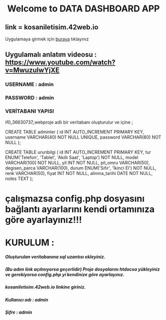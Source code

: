 <h1 align="center">Welcome to DATA DASHBOARD APP</h1>

## link = kosaniletisim.42web.io <br/>
Uygulamaya girmek için [buraya](kosaniletisim.42web.io) tıklayınız
## Uygulamalı anlatım videosu : https://www.youtube.com/watch?v=MwuzulwYjXE


<h3 align="left">USERNAME : admin</h3>
<h3 align="left">PASSWORD : admin</h3>



<h3 align="left"> VERİTABANI YAPISI </h3>
if0_36630737_webproje adlı bir veritabanı oluşturulur ve içine ;

CREATE TABLE adminler (
    id INT AUTO_INCREMENT PRIMARY KEY,
    username VARCHAR(40) NOT NULL UNIQUE,
    password VARCHAR(80) NOT NULL
);

CREATE TABLE urunbilgi (
    id INT AUTO_INCREMENT PRIMARY KEY,
    tur ENUM('Telefon', 'Tablet', 'Akıllı Saat', 'Laptop') NOT NULL,
    model VARCHAR(100) NOT NULL,
    yil INT NOT NULL,
    pil_omru VARCHAR(50),
    degisen_parca VARCHAR(100),
    durum ENUM('Sıfır', 'İkinci El') NOT NULL,
    renk VARCHAR(50),
    fiyat INT NOT NULL,
    alinma_tarihi DATE NOT NULL,
    notes TEXT
);

<h1>çalışmazsa config.php dosyasını bağlantı ayarlarını kendi ortamınıza göre ayarlayınız!!!</h1>

<h1>KURULUM :</h1>
<h5>Oluşturulan veritabanına sql uzantısı ekleyiniz.</h5>
<h5>(Bu adım link açılmıyorsa geçerlidir) Proje dosyalarını htdocsa yükleyiniz ve gerekiyorsa config.php yi kendinize göre ayarlayınız.</h5> 
<h5>kosaniletisim.42web.io linkine giriniz.</h5>
<h5>Kullanıcı adı : admin</h5>
<h5>Şifre : admin</h5>







<p align="left">
</p>
